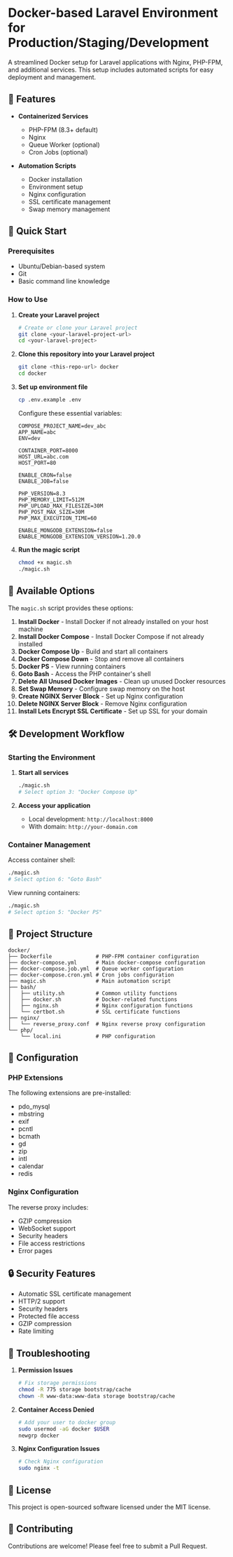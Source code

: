 # Docker-based Laravel Environment for Production/Staging/Development

A streamlined Docker setup for Laravel applications with Nginx, PHP-FPM, and additional services. This setup includes automated scripts for easy deployment and management.

## 🌟 Features

- **Containerized Services**
  - PHP-FPM (8.3+ default)
  - Nginx
  - Queue Worker (optional)
  - Cron Jobs (optional)

- **Automation Scripts**
  - Docker installation
  - Environment setup
  - Nginx configuration
  - SSL certificate management
  - Swap memory management

## 🚀 Quick Start

### Prerequisites
- Ubuntu/Debian-based system
- Git
- Basic command line knowledge

### How to Use

1. **Create your Laravel project**
   ```bash
   # Create or clone your Laravel project
   git clone <your-laravel-project-url>
   cd <your-laravel-project>
   ```

2. **Clone this repository into your Laravel project**
   ```bash
   git clone <this-repo-url> docker
   cd docker
   ```

3. **Set up environment file**
   ```bash
   cp .env.example .env
   ```

   Configure these essential variables:
   ```env
   COMPOSE_PROJECT_NAME=dev_abc
   APP_NAME=abc
   ENV=dev

   CONTAINER_PORT=8000
   HOST_URL=abc.com
   HOST_PORT=80

   ENABLE_CRON=false
   ENABLE_JOB=false

   PHP_VERSION=8.3
   PHP_MEMORY_LIMIT=512M
   PHP_UPLOAD_MAX_FILESIZE=30M
   PHP_POST_MAX_SIZE=30M
   PHP_MAX_EXECUTION_TIME=60
   
   ENABLE_MONGODB_EXTENSION=false
   ENABLE_MONGODB_EXTENSION_VERSION=1.20.0
   ```

4. **Run the magic script**
   ```bash
   chmod +x magic.sh
   ./magic.sh
   ```

## 🎯 Available Options

The `magic.sh` script provides these options:

1. **Install Docker** - Install Docker if not already installed on your host machine
2. **Install Docker Compose** - Install Docker Compose if not already installed
3. **Docker Compose Up** - Build and start all containers
4. **Docker Compose Down** - Stop and remove all containers
5. **Docker PS** - View running containers
6. **Goto Bash** - Access the PHP container's shell
7. **Delete All Unused Docker Images** - Clean up unused Docker resources
8. **Set Swap Memory** - Configure swap memory on the host
9. **Create NGINX Server Block** - Set up Nginx configuration
10. **Delete NGINX Server Block** - Remove Nginx configuration
11. **Install Lets Encrypt SSL Certificate** - Set up SSL for your domain

## 🛠 Development Workflow

### Starting the Environment

1. **Start all services**
   ```bash
   ./magic.sh
   # Select option 3: "Docker Compose Up"
   ```

2. **Access your application**
   - Local development: `http://localhost:8000`
   - With domain: `http://your-domain.com`

### Container Management

Access container shell:
```bash
./magic.sh
# Select option 6: "Goto Bash"
```

View running containers:
```bash
./magic.sh
# Select option 5: "Docker PS"
```

## 📁 Project Structure

```
docker/
├── Dockerfile              # PHP-FPM container configuration
├── docker-compose.yml      # Main docker-compose configuration
├── docker-compose.job.yml  # Queue worker configuration
├── docker-compose.cron.yml # Cron jobs configuration
├── magic.sh                # Main automation script
├── bash/
│   ├── utility.sh          # Common utility functions
│   ├── docker.sh           # Docker-related functions
│   ├── nginx.sh            # Nginx configuration functions
│   └── certbot.sh          # SSL certificate functions
├── nginx/
│   └── reverse_proxy.conf  # Nginx reverse proxy configuration
└── php/
    └── local.ini           # PHP configuration
```

## 🔧 Configuration

### PHP Extensions
The following extensions are pre-installed:
- pdo_mysql
- mbstring
- exif
- pcntl
- bcmath
- gd
- zip
- intl
- calendar
- redis

### Nginx Configuration
The reverse proxy includes:
- GZIP compression
- WebSocket support
- Security headers
- File access restrictions
- Error pages

## 🔒 Security Features

- Automatic SSL certificate management
- HTTP/2 support
- Security headers
- Protected file access
- GZIP compression
- Rate limiting

## 🐛 Troubleshooting

1. **Permission Issues**
   ```bash
   # Fix storage permissions
   chmod -R 775 storage bootstrap/cache
   chown -R www-data:www-data storage bootstrap/cache
   ```

2. **Container Access Denied**
   ```bash
   # Add your user to docker group
   sudo usermod -aG docker $USER
   newgrp docker
   ```

3. **Nginx Configuration Issues**
   ```bash
   # Check Nginx configuration
   sudo nginx -t
   ```

## 📝 License

This project is open-sourced software licensed under the MIT license.

## 🤝 Contributing

Contributions are welcome! Please feel free to submit a Pull Request.
